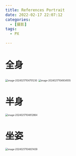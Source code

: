 ```yaml
---
title: References Portrait
date: 2022-02-17 22:07:12
categories:
  - [摄影]
tags:
  - PX

---
```


# 全身

<img src="https://hais-note-pics-1301462215.cos.ap-chengdu.myqcloud.com/image-20240217104751230.png" alt="image-20240217104751230" style="zoom:50%;" />

<img src="https://hais-note-pics-1301462215.cos.ap-chengdu.myqcloud.com/image-20240217104934555.png" alt="image-20240217104934555" style="zoom:50%;" />

# 半身

<img src="https://hais-note-pics-1301462215.cos.ap-chengdu.myqcloud.com/image-20240217104812864.png" alt="image-20240217104812864" style="zoom:50%;" />

# 坐姿

<img src="https://hais-note-pics-1301462215.cos.ap-chengdu.myqcloud.com/image-20240217104831439.png" alt="image-20240217104831439" style="zoom:50%;" />